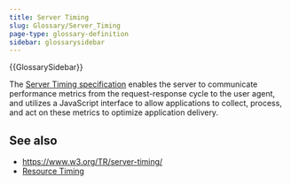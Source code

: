 ```yaml
---
title: Server Timing
slug: Glossary/Server_Timing
page-type: glossary-definition
sidebar: glossarysidebar
---
```


{{GlossarySidebar}}

The [Server Timing specification](https://www.w3.org/TR/server-timing/) enables the server to communicate performance metrics from the request-response cycle to the user agent, and utilizes a JavaScript interface to allow applications to collect, process, and act on these metrics to optimize application delivery.

## See also

- <https://www.w3.org/TR/server-timing/>
- [Resource Timing](https://www.w3.org/TR/resource-timing/)
